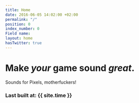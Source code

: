 ```yaml
---
title: Home
date: 2016-06-05 14:02:00 +02:00
permalink: "/"
position: 0
index_number: 0
Field name:
layout: home
hasTwitter: true
---
```


# **Make *your* game sound *great*.**

Sounds for Pixels, motherfuckers!

### Last built at: {{ site.time }}
